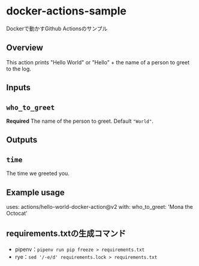 # docker-actions-sample
Dockerで動かすGithub Actionsのサンプル

## Overview

This action prints "Hello World" or "Hello" + the name of a person to greet to the log.

## Inputs

## `who_to_greet`

**Required** The name of the person to greet. Default `"World"`.

## Outputs

## `time`

The time we greeted you.

## Example usage

uses: actions/hello-world-docker-action@v2
with:
  who_to_greet: 'Mona the Octocat'

## requirements.txtの生成コマンド
- pipenv：`pipenv run pip freeze > requirements.txt`
- rye：`sed '/-e/d' requirements.lock > requirements.txt`
